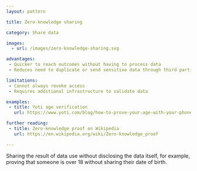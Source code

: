 ```yaml
---
layout: pattern

title: Zero-knowledge sharing

category: Share data

images:
  - url: /images/zero-knowledge-sharing.svg

advantages:
 - Quicker to reach outcomes without having to process data
 - Reduces need to duplicate or send sensitive data through third parties

limitations: 
 - Cannot always revoke access
 - Requires additional infrastructure to validate data

examples:
 - title: Yoti age verification
   url: https://www.yoti.com/blog/how-to-prove-your-age-with-your-phone/

further reading:
 - title: Zero-knowledge proof on Wikipedia
   url: https://en.wikipedia.org/wiki/Zero-knowledge_proof

---
```


Sharing the result of data use without disclosing the data itself, for example, proving that someone is over 18 without sharing their date of birth.


